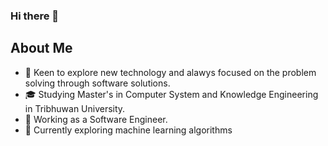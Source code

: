 ### Hi there 👋

<!--
**diliprai07/diliprai07** is a ✨ _special_ ✨ repository because its `README.md` (this file) appears on your GitHub profile.

Here are some ideas to get you started:

- 🔭 I’m currently working on ...
- 🌱 I’m currently learning ...
- 👯 I’m looking to collaborate on ...
- 🤔 I’m looking for help with ...
- 💬 Ask me about ...
- 📫 How to reach me: ...
- 😄 Pronouns: ...
- ⚡ Fun fact: ...
-->
## About Me
- 🌱 Keen to explore new technology and alawys focused on the problem solving through software solutions.
- 🎓 Studying Master's in Computer System and Knowledge Engineering in Tribhuwan University.
- 💼 Working as a Software Engineer.
- 🔭 Currently exploring machine learning algorithms
